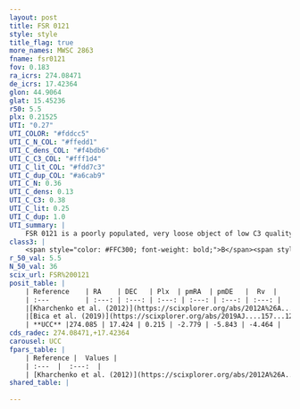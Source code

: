 ```yaml
---
layout: post
title: FSR 0121
style: style
title_flag: true
more_names: MWSC 2863
fname: fsr0121
fov: 0.183
ra_icrs: 274.08471
de_icrs: 17.42364
glon: 44.9064
glat: 15.45236
r50: 5.5
plx: 0.21525
UTI: "0.27"
UTI_COLOR: "#fddcc5"
UTI_C_N_COL: "#ffedd1"
UTI_C_dens_COL: "#f4bdb6"
UTI_C_C3_COL: "#fff1d4"
UTI_C_lit_COL: "#fdd7c3"
UTI_C_dup_COL: "#a6cab9"
UTI_C_N: 0.36
UTI_C_dens: 0.13
UTI_C_C3: 0.38
UTI_C_lit: 0.25
UTI_C_dup: 1.0
UTI_summary: |
    FSR 0121 is a poorly populated, very loose object of low C3 quality. It is poorly studied in the literature, with no articles listed in the last 6 years.
class3: |
    <span style="color: #FFC300; font-weight: bold;">B</span><span style="color: red; font-weight: bold;">C</span>
r_50_val: 5.5
N_50_val: 36
scix_url: FSR%200121
posit_table: |
    | Reference    | RA    | DEC   | Plx  | pmRA  | pmDE   |  Rv  |
    | :---         | :---: | :---: | :---: | :---: | :---: | :---: |
    |[Kharchenko et al. (2012)](https://scixplorer.org/abs/2012A%26A...543A.156K) | 274.077 | 17.45 | -- | -1.71 | -4.69 | -- |
    |[Bica et al. (2019)](https://scixplorer.org/abs/2019AJ....157...12B) | 274.073 | 17.445 | -- | -- | -- | -- |
    | **UCC** |274.085 | 17.424 | 0.215 | -2.779 | -5.843 | -4.464 | 
cds_radec: 274.08471,+17.42364
carousel: UCC
fpars_table: |
    | Reference |  Values |
    | :---  |  :---:  |
    | [Kharchenko et al. (2012)](https://scixplorer.org/abs/2012A%26A...543A.156K) | `e_bv=0.271, distance=1523, log_age=9.45` |
shared_table: |
    
---
```

